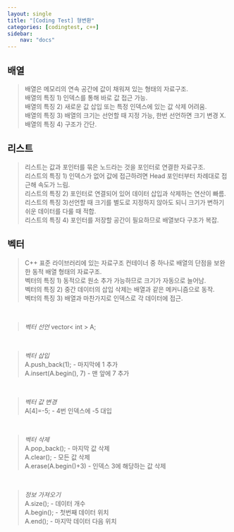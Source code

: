 ```yaml
---
layout: single
title: "[Coding Test] 형변환"
categories: [codingtest, c++]
sidebar:
    nav: "docs"
---
```


## 배열
> 배열은 메모리의 연속 공간에 값이 채워져 있는 형태의 자료구조. <br/>
> 배열의 특징 1) 인덱스를 통해 바로 값 접근 가능. <br/>
> 배열의 특징 2) 새로운 값 삽입 또는 특정 인덱스에 있는 값 삭제 어려움. <br/>
> 배열의 특징 3) 배열의 크기는 선언할 때 지정 가능, 한번 선언하면 크기 변경 X. <br/>
> 배열의 특징 4) 구조가 간단. <br/>

## 리스트
> 리스트는 값과 포인터를 묶은 노드라는 것을 포인터로 연결한 자료구조. <br/>
> 리스트의 특징 1) 인덱스가 없어 값에 접근하려면 Head 포인터부터 차례대로 접근해 속도가 느림. <br/>
> 리스트의 특징 2) 포인터로 연결되어 있어 데이터 삽입과 삭제하는 연산이 빠름. <br/>
> 리스트의 특징 3)선언할 때 크기를 별도로 지정하지 않아도 되니 크기가 변하기 쉬운 데이터를 다룰 때 적합. <br/>
> 리스트의 특징 4) 포인터를 저장할 공간이 필요하므로 배열보다 구조가 복잡. <br/>

## 벡터
> C++ 표준 라이브러리에 있는 자료구조 컨테이너 중 하나로 배열의 단점을 보완한 동적 배열 형태의 자료구조. <br/>
> 벡터의 특징 1) 동적으로 원소 추가 가능하므로 크기가 자동으로 늘어남. <br/>
> 벡터의 특징 2) 중간 데이터의 삽입 삭제는 배열과 같은 메커니즘으로 동작. <br/>
> 벡터의 특징 3) 배열과 마찬가지로 인덱스로 각 데이터에 접근. <br/>
<br/>

> *벡터 선언*
> vector< int > A; <br/>
<br/>

> *벡터 삽입*  <br/>
> A.push_back(1); - 마지막에 1 추가 <br/>
> A.insert(A.begin(), 7) - 맨 앞에 7 추가 <br/>
<br/>

> *벡터 값 변경* <br/>
> A[4]=-5; - 4번 인덱스에 -5 대입 <br/>
<br/>

> *벡터 삭제*  <br/>
> A.pop_back(); - 마지막 값 삭제 <br/>
> A.clear(); - 모든 값 삭제 <br/>
> A.erase(A.begin()+3) - 인덱스 3에 해당하는 값 삭제 <br/>
<br/>

> *정보 가져오기* <br/>
> A.size(); - 데이터 개수 <br/>
> A.begin(); - 첫번째 데이터 위치 <br/>
> A.end(); - 마지막 데이터 다음 위치 <br/>